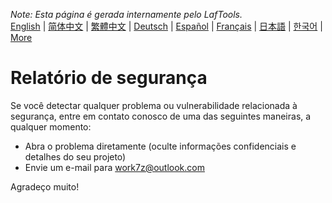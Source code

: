 <i>Note: Esta página é gerada internamente pelo LafTools.</i> <br/> [English](/docs/en_US/SECURITY.md)  |  [简体中文](/docs/zh_CN/SECURITY.md)  |  [繁體中文](/docs/zh_HK/SECURITY.md)  |  [Deutsch](/docs/de/SECURITY.md)  |  [Español](/docs/es/SECURITY.md)  |  [Français](/docs/fr/SECURITY.md)  |  [日本語](/docs/ja/SECURITY.md)  |  [한국어](/docs/ko/SECURITY.md) | [More](/docs/) <br/>

# Relatório de segurança

Se você detectar qualquer problema ou vulnerabilidade relacionada à segurança, entre em contato conosco de uma das seguintes maneiras, a qualquer momento:

- Abra o problema diretamente (oculte informações confidenciais e detalhes do seu projeto)
- Envie um e-mail para work7z@outlook.com

Agradeço muito!
